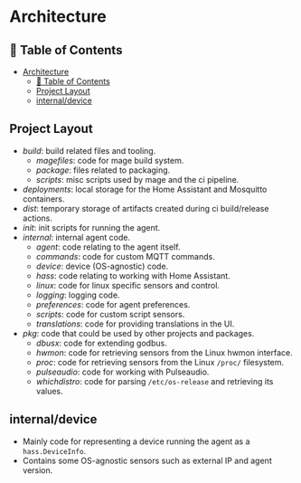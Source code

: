 # Architecture

## 📔 Table of Contents

- [Architecture](#architecture)
  - [📔 Table of Contents](#-table-of-contents)
  - [Project Layout](#project-layout)
  - [internal/device](#internaldevice)

## Project Layout

- *build*: build related files and tooling.
  - *magefiles*: code for mage build system.
  - *package*: files related to packaging.
  - *scripts*: misc scripts used by mage and the ci pipeline.
- *deployments*: local storage for the Home Assistant and Mosquitto containers.
- *dist*: temporary storage of artifacts created during ci build/release actions.
- *init*: init scripts for running the agent.
- *internal*: internal agent code.
  - *agent*: code relating to the agent itself.
  - *commands*: code for custom MQTT commands.
  - *device*: device (OS-agnostic) code.
  - *hass*: code relating to working with Home Assistant.
  - *linux*: code for linux specific sensors and control.
  - *logging*: logging code.
  - *preferences*: code for agent preferences.
  - *scripts*: code for custom script sensors.
  - *translations*: code for providing translations in the UI.
- *pkg*: code that could be used by other projects and packages.
  - *dbusx*: code for extending godbus.
  - *hwmon*: code for retrieving sensors from the Linux hwmon interface.
  - *proc*: code for retrieving sensors from the Linux `/proc/` filesystem.
  - *pulseaudio*: code for working with Pulseaudio.
  - *whichdistro*: code for parsing `/etc/os-release` and retrieving its values.

## internal/device

- Mainly code for representing a device running the agent as a `hass.DeviceInfo`.
- Contains some OS-agnostic sensors such as external IP and agent version.
